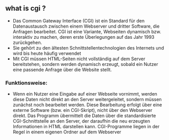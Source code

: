## what is cgi ?

- Das Common Gateway Interface (CGI) ist ein Standard für den Datenaustausch zwischen einem Webserver und 
dritter Software, die Anfragen bearbeitet. CGI ist eine Variante, Webseiten dynamisch bzw. interaktiv zu machen, deren erste 
Überlegungen auf das Jahr 1993 zurückgehen.
- Sie gehört zu den ältesten Schnittstellentechnologien des Internets und wird bis heute häufig verwendet
- Mit CGI müssen HTML-Seiten nicht vollständig auf dem Server bereitstehen, sondern werden dynamisch erzeugt, sobald ein 
Nutzer eine passende Anfrage über die Website stellt.


### Funktionsweise:
- Wenn ein Nutzer eine Eingabe auf einer Webseite vornimmt, werden diese Daten nicht direkt an den Server weitergeleitet, sondern 
müssen zunächst noch bearbeitet werden. 
Diese Bearbeitung erfolgt über eine externe Software (bzw. ein CGI-Skript), nicht über den Webserver direkt. Das Programm 
übermittelt die Daten über die standardisierte CGI-Schnittstelle an den Server, der daraufhin die neu erzeugten Informationen 
in HTML darstellen kann. CGI-Programme liegen in der Regel in einem eigenen Ordner auf dem Webserver
